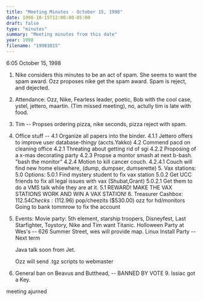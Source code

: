 ```yaml
---
title: "Meeting Minutes - October 15, 1998"
date: 1998-10-15T12:00:00-05:00
draft: false
type: "minutes"
summary: "Meeting minutes from this date"
year: 1998
filename: "19981015"
---
```


6:05     October 15, 1998 </p><p>
1. Nike considers this minutes to be an act of spam.   She seems to want the    spam award.   Ozz proposes nike get the spam award.   Spam is reject, and    dejected. </p><p>
2. Attendance: Ozz, Nike, Fearless leader, poetic, Bob with the cool case,    ystel, jettero, maartin.   (Tim missed meeting), no, actully tim is late    with food. </p><p>
3. Tim -- Propses ordering pizza, nike seconds, pizza reject with spam. </p><p>
4. Office stuff --      	4.1     Organize all papers into the binder. 	4.1.1   Jettero offers to improve user database-thingy (accts.Yakko) 	4.2     Commend pacd on cleaning office 	4.2.1   Threating about getting rid of sgi  	4.2.2   Proposing of a x-mas decorating party  	4.2.3   Propse a montor smash at next b-bash.  "bash the monitor" 	4.2.4   Motion to kill cancer couch. 	4.2.4.1 Couch will find new home elsewhere, (dump, dumpser,                 dumserette) 	 5. Vax stations: 	5.0     Options:  	5.0.1   Find mystery student to fix vax station 	5.0.2   Get UCC friends to fix all legal issues with vax (Shubat,Grant) 	5.0.2.1 Get them to do a VMS talk while they are at it. 	5.1     REWARD!   MAKE THE VAX STATIONS WORK AND WIN A VAX STATION!   6. Treasurer 	Cashbox: $112.54 	Checks: ($112.96) pop/cheezits 	 	($530.00) ozz for hd/monitors	 	Going to bank tommrow to fix the account </p><p>
7. Events: 	Movie party: 5th element, starship troopers, Disneyfest, Last 	             Starfighter, Toystory, Nike and Tim want Titanic. 	 	Holloween Party at Wes's -- 626 Summer Street, wes will provide map. 	 	Linux Install Party -- Next term </p><p>
	Java talk soon from Jet. </p><p>
	Ozz will send .tgz scripts to webmaster </p><p>
8. General ban on Beavus and Butthead, -- BANNED BY VOTE      9. Issiac got a Key. </p><p>
</p><p>
meeting ajurned </p><p>
</p>
